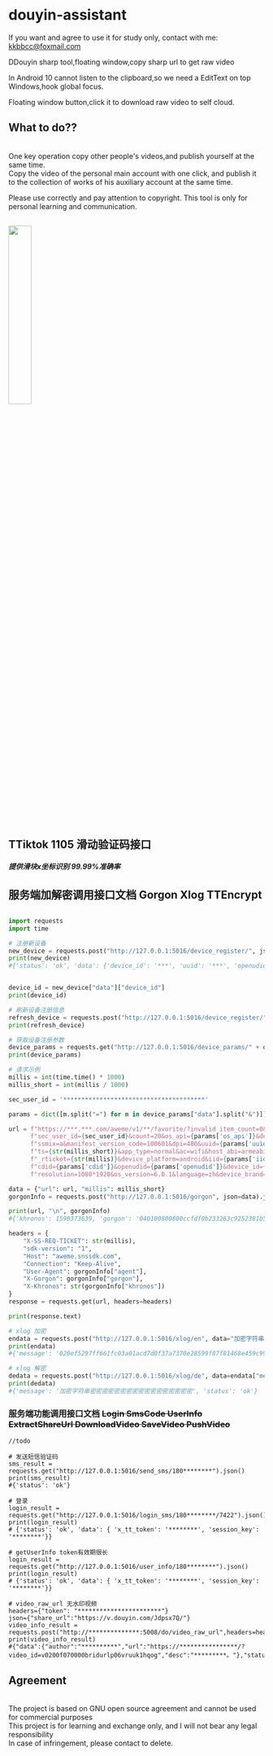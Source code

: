 # douyin-assistant

If you want and agree to use it for study only, contact with me: kkbbcc@foxmail.com

DDouyin sharp tool,floating window,copy sharp url to get raw video


In Android 10 cannot listen to the clipboard,so we need a EditText on top Windows,hook global focus. 

Floating window button,click it to download raw video to self cloud.

## What to do??
<br/>
One key operation copy other people's videos,and publish yourself at the same time.
<br/>
Copy the video of the personal main account with one click, and publish it to the collection of works of his auxiliary account at the same time.
<br/>

Please use correctly and pay attention to copyright. This tool is only for personal learning and communication.

##
<div>
  <a><img src="./snapshoot/WX20200517-173855@2x.png" height="30%" width="30%"></a>           &nbsp;&nbsp;&nbsp;&nbsp;&nbsp;&nbsp;&nbsp;&nbsp;&nbsp;&nbsp;&nbsp;&nbsp;
</div>

## TTiktok 1105 滑动验证码接口
##### 提供滑块x坐标识别 99.99%准确率


## 服务端加解密调用接口文档  Gorgon Xlog TTEncrypt

```python

import requests
import time

# 注册新设备
new_device = requests.post("http://127.0.0.1:5016/device_register/", json={}).json()
print(new_device)
#{'status': 'ok', 'data': {'device_id': '***', 'uuid': '***', 'openudid': '***', 'cdid': '***', 'mc': '***', 'sim_serial_number': '***', 'clientudid': '***', 'req_id': '***', 'build_serial': '***', 'first_reg_time': ***, 'install_id': '***', 'new_user': ***, 'channel': '***', 'os_api': '***', 'device_type': '***'}, 'agent': '***'}


device_id = new_device["data"]["device_id"]
print(device_id)

# 刷新设备注册信息
refresh_device = requests.post("http://127.0.0.1:5016/device_register/", json={"device_id": device_id}).json()
print(refresh_device)

# 获取设备注册参数
device_params = requests.get("http://127.0.0.1:5016/device_params/" + device_id).json()
print(device_params)

# 请求示例
millis = int(time.time() * 1000)
millis_short = int(millis / 1000)

sec_user_id = '***************************************'

params = dict([m.split("=") for m in device_params["data"].split("&")])

url = f"https://***.***.com/aweme/v1/**/favorite/?invalid_item_count=0&is_hiding_invalid_item=0&max_cursor=0&" \
      f"sec_user_id={sec_user_id}&count=20&os_api={params['os_api']}&device_type={params['device_type']}&" \
      f"ssmix=a&manifest_version_code=100601&dpi=480&uuid={params['uuid']}&app_name=***&version_name=11.1.0&" \
      f"ts={str(millis_short)}&app_type=normal&ac=wifi&host_abi=armeabi-v7a&update_version_code==***&&channel=xiaomi&" \
      f"_rticket={str(millis)}&device_platform=android&iid={params['iid']}&version_code=100600&" \
      f"cdid={params['cdid']}&openudid={params['openudid']}&device_id={params['device_id']}&" \
      f"resolution=1080*1920&os_version=6.0.1&language=zh&device_brand=Xiaomi&aid=1128"

data = {"url": url, "millis": millis_short}
gorgonInfo = requests.post("http://127.0.0.1:5016/gorgon", json=data).json()

print(url, "\n", gorgonInfo)
#{'khronos': 1590373639, 'gorgon': '040100800800ccfdf0b233263c9252381b50880d73efe2b7af06', 'status': 'ok'}

headers = {
	"X-SS-REQ-TICKET": str(millis),
	"sdk-version": "1",
	"Host": "aweme.snssdk.com",
	"Connection": "Keep-Alive",
	"User-Agent": gorgonInfo["agent"],
	"X-Gorgon": gorgonInfo["gorgon"],
	"X-Khronos": str(gorgonInfo["khronos"])
}
response = requests.get(url, headers=headers)

print(response.text)

# xlog 加密
endata = requests.post("http://127.0.0.1:5016/xlog/en", data="加密字符串密密密密密密密密密密密密密密密密密".encode("utf-8")).json()
print(endata)
#{'message': '020ef5297ff661fc03a01acd7d0f37a7370e28599f87f81468e459c9947b0f5ffbf', 'status': 'ok'}

# xlog 解密
dedata = requests.post("http://127.0.0.1:5016/xlog/de", data=endata["message"].encode("utf-8")).json()
print(dedata)
#{'message': '加密字符串密密密密密密密密密密密密密密密密密', 'status': 'ok'}

```

### 服务端功能调用接口文档 ~~Login SmsCode UserInfo ExtractShareUrl DownloadVideo SaveVideo PushVideo~~
```
//todo

# 发送短信验证码
sms_result = requests.get("http://127.0.0.1:5016/send_sms/180********").json()
print(sms_result)
#{'status': 'ok'}

# 登录
login_result = requests.get("http://127.0.0.1:5016/login_sms/180********/7422").json()
print(login_result)
# {'status': 'ok', 'data': { 'x_tt_token': '********', 'session_key': '********'}}

# getUserInfo token有效期很长
login_result = requests.get("http://127.0.0.1:5016/user_info/180********").json()
print(login_result)
# {'status': 'ok', 'data': { 'x_tt_token': '********', 'session_key': '********'}}

# video_raw_url 无水印视频
headers={"token": "***********************"}
json={"share_url":"https://v.douyin.com/Jdpsx7Q/"}
video_info_result = requests.post("http://**************:5008/do/video_raw_url",headers=headers,json=json).json()
print(video_info_result)
#{"data":{"author":"**********","url":"https://****************/?video_id=v0200f070000bridurlp06vruuk1hqog","desc":"*********。"},"status":"ok"}
```


## Agreement
<br/>
The project is based on GNU open source agreement and cannot be used for commercial purposes
<br/>
This project is for learning and exchange only, and I will not bear any legal responsibility
<br/>
In case of infringement, please contact to delete.
<br/>

